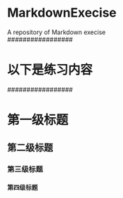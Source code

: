 # MarkdownExecise  
A repository of Markdown execise  
#################
# 以下是练习内容
#################
# 第一级标题
## 第二级标题
### 第三级标题
####  第四级标题

